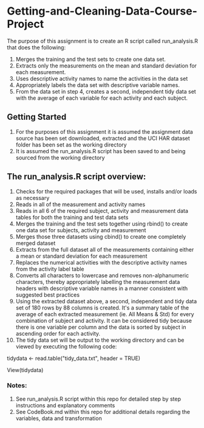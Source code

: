# Getting-and-Cleaning-Data-Course-Project

  The purpose of this assignment is to create an R script called run_analysis.R that does the following:

1.	Merges the training and the test sets to create one data set.
2.	Extracts only the measurements on the mean and standard deviation for each measurement.
3.	Uses descriptive activity names to name the activities in the data set
4.	Appropriately labels the data set with descriptive variable names.
5.	From the data set in step 4, creates a second, independent tidy data set with the average of each variable for each activity and each subject.


## Getting Started 

1. For the purposes of this assignment it is assumed the assignment data source has been set downloaded, extracted and the UCI HAR dataset folder has been set as the working directory
2. It is assumed the run_analysis.R script has been saved to and being sourced from the working directory


## The run_analysis.R script overview:

1. Checks for the required packages that will be used, installs and/or loads as necessary
2. Reads in all of the measurement and activity names
3. Reads in all 6 of the required subject, activity and measurement data tables for both the training and test data sets 
4. Merges the training and the test sets together using rbind() to create one data set for subjects, activity and measurement
5. Merges those three datasets using cbind() to create one completely merged dataset 
6. Extracts from the full dataset all of the measurements containing either a mean or standard deviation for each measurement
7. Replaces the numerical activities with the descriptive activity names from the activity label table
8. Converts all characters to lowercase and removes non-alphanumeric characters, thereby appropriately labelling the measurement data headers with descriptive variable names in a manner consistent with suggested best practices
9. Using the extracted dataset above, a second, independent and tidy data set of 180 rows by 88 columns is created.  It's a summary table of the average of each extracted measurement (ie. All Means & Std) for every combination of subject and activity.  It can be considered tidy because there is one variable per column and the data is sorted by subject in ascending order for each activity.
10. The tidy data set will be output to the working directory and can be viewed by executing the following code:

  tidydata <- read.table("tidy_data.txt", header = TRUE)
  
  View(tidydata)

### Notes:

1. See run_analysis.R script within this repo for detailed step by step instructions and explanatory comments
2. See CodeBook.md within this repo for additional details regarding the variables, data and transformation

